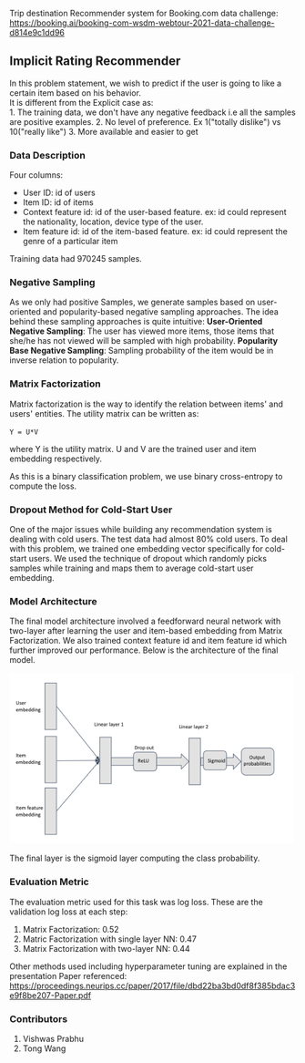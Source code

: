 Trip destination Recommender system for Booking.com data challenge: https://booking.ai/booking-com-wsdm-webtour-2021-data-challenge-d814e9c1dd96

## Implicit Rating Recommender

In this problem statement, we wish to predict if the user is going to like a certain item based on his behavior. \
It is different from the Explicit case as:\
	1. The training data, we don't have any negative feedback i.e all the samples are positive examples.
	2. No level of preference. Ex 1("totally dislike") vs 10("really like")
	3. More available and easier to get

### Data Description

Four columns:
* User ID: id of users
* Item ID: id of items
* Context feature id: id of the user-based feature. ex: id could represent the nationality, location, device type of the user.
* Item feature id: id of the item-based feature. ex: id could represent the genre of a particular item

Training data had 970245 samples.

### Negative Sampling

As we only had positive Samples, we generate samples based on user-oriented and popularity-based negative sampling approaches.
The idea behind these sampling approaches is quite intuitive:
**User-Oriented Negative Sampling**: The user has viewed more items, those items that she/he has not viewed will be sampled with high probability.
**Popularity Base Negative Sampling**: Sampling probability of the item would be in inverse relation to popularity.

### Matrix Factorization

Matrix factorization is the way to identify the relation between items' and users' entities. The utility matrix can be written as:

`Y = U*V`

where Y is the utility matrix. U and V are the trained user and item embedding respectively. 


As this is a binary classification problem, we use binary cross-entropy to compute the loss.

### Dropout Method for Cold-Start User

One of the major issues while building any recommendation system is dealing with cold users. The test data had almost 80% cold users. To deal with this problem, we trained one embedding vector specifically for cold-start users. We used the technique of dropout which randomly picks samples while training and maps them to average cold-start user embedding. 


### Model Architecture

The final model architecture involved a feedforward neural network with two-layer after learning the user and item-based embedding from Matrix Factorization. We also trained context feature id and item feature id which further improved our performance. Below is the architecture of the final model.

<img src="images/model.png" width="500" height="300" />

The final layer is the sigmoid layer computing the class probability.

### Evaluation Metric 

The evaluation metric used for this task was log loss. These are the validation log loss at each step:
1. Matrix Factorization: 0.52
2. Matric Factorization with single layer NN: 0.47
3. Matrix Factorization with two-layer NN: 0.44


Other methods used including hyperparameter tuning are explained in the presentation
Paper referenced: https://proceedings.neurips.cc/paper/2017/file/dbd22ba3bd0df8f385bdac3e9f8be207-Paper.pdf

### Contributors
1. Vishwas Prabhu
2. Tong Wang

